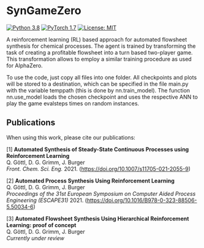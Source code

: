 # SynGameZero
[![Python 3.8](https://img.shields.io/badge/Python-3.8-3776AB)](https://www.python.org/downloads/release/python-388/)
[![PyTorch 1.7](https://img.shields.io/badge/PyTorch-1.7-FF6F00?logo=pytorch)](https://github.com/pytorch/pytorch/releases/tag/v1.7.0)
[![License: MIT](https://img.shields.io/badge/License-MIT-yellow.svg)](https://opensource.org/licenses/MIT)

A reinforcement learning (RL) based approach for automated flowsheet synthesis for chemical processes. The agent is trained by transforming the task of creating a profitable flowsheet into a turn based two-player game. This transformation allows to employ a similar training procedure as used for AlphaZero.  

To use the code, just copy all files into one folder. All checkpoints and plots will be stored to a destination, which can be specified in the file main.py with the variable temppath (this is done by nn.train_model). The function nn.use_model loads the chosen checkpoint and uses the respective ANN to play the game evalsteps times on random instances.

## Publications
When using this work, please cite our publications:

[1] **Automated Synthesis of Steady-State Continuous Processes using Reinforcement Learning**  
Q. Göttl, D. G. Grimm, J. Burger  
*Front. Chem. Sci. Eng.* 2021. (https://doi.org/10.1007/s11705-021-2055-9)  

[2] **Automated Process Synthesis Using Reinforcement Learning**  
Q. Göttl, D. G. Grimm, J. Burger  
*Proceedings of the 31st European Symposium on Computer Aided Process Engineering (ESCAPE31)* 2021. (https://doi.org/10.1016/B978-0-323-88506-5.50034-6)

[3] **Automated Flowsheet Synthesis Using Hierarchical Reinforcement Learning: proof of concept**  
Q. Göttl, D. G. Grimm, J. Burger  
*Currently under review*
